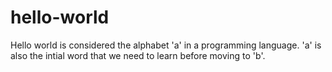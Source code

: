 # hello-world
Hello world is considered the alphabet 'a' in a programming language. 'a' is also the intial word that we need to learn before moving to 'b'.
